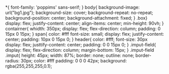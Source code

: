*{
    font-family: 'poppims' sans-serif;
}
body{
    background-image: url("bg1.jpg");
    background-size: cover;
    background-repeat: no-repeat;
    background-position: center;
    background-attachment: fixed;
}
.box}
    display: flex;
    justify-content: center;
    align-items: center;
    min-height: 90vh;
}
contairner{
    whidth: 350px;
    display: flex;
    flex-direction: column;
    padding: 0 15px 0 15px;
}
span{
    color: #fff
    font-size: small;
    display: flex;
    justify-content: center;
    padding: 10px 0 15px 0;
}
header{
    color: #fff;
    font-size: 30px
    display: flex;
    justtify-content: center;
    padding: 0 0 15px 0;
}
.imput-field{
    display: flex;
    flex-direction: column;
    margin-bottom: 15px;
}
.imput-field .imput{
    height: 45px;
    width: 87%;
    border: none;
    outline: none;
    border-radius: 30px;
    color: #fff
    padding: 0 0 0 42px;
    background: rgba(255,255,255,0.1);
    

    
    
    

    
    
    
